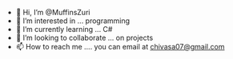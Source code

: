 - 👋 Hi, I’m @MuffinsZuri
- 👀 I’m interested in ... programming
- 🌱 I’m currently learning ... C#
- 💞️ I’m looking to collaborate ... on projects
- 📫 How to reach me .... you can email at chivasa07@gmail.com

<!---
MuffinsZuri/MuffinsZuri is a ✨ special ✨ repository because its `README.md` (this file) appears on your GitHub profile.
You can click the Preview link to take a look at your changes.
--->
